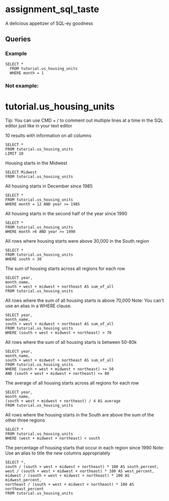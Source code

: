 # assignment_sql_taste
A delicious appetizer of SQL-ey goodness


## Queries

### Example

```
SELECT *
  FROM tutorial.us_housing_units
  WHERE month = 1
```

### Not example:

# tutorial.us_housing_units

Tip: You can use CMD + / to comment out multiple lines at a time in the SQL editor just like in your text editor

10 results with information on all columns
```
SELECT *
FROM tutorial.us_housing_units
LIMIT 10
```
Housing starts in the Midwest
```
SELECT Midwest
FROM tutorial.us_housing_units
```
All housing starts in December since 1985
```
SELECT *
FROM tutorial.us_housing_units
WHERE month = 12 AND year >= 1985
```
All housing starts in the second half of the year since 1990
```
SELECT *
FROM tutorial.us_housing_units
WHERE month >6 AND year >= 1990
```
All rows where housing starts were above 30,000 in the South region
```
SELECT *
FROM tutorial.us_housing_units
WHERE south > 30
```
The sum of housing starts across all regions for each row
```
SELECT year,
month_name,
south + west + midwest + northeast AS sum_of_all
FROM tutorial.us_housing_units
```
All rows where the sum of all housing starts is above 70,000 Note: You can't use an alias in a WHERE clause.
```
SELECT year,
month_name,
south + west + midwest + northeast AS sum_of_all
FROM tutorial.us_housing_units
WHERE (south + west + midwest + northeast) > 70
```
All rows where the sum of all housing starts is between 50-80k
```
SELECT year,
month_name,
south + west + midwest + northeast AS sum_of_all
FROM tutorial.us_housing_units
WHERE (south + west + midwest + northeast) >= 50
AND (south + west + midwest + northeast) <= 80
```
The average of all housing starts across all regions for each row
```
SELECT year,
month_name,
(south + west + midwest + northeast) / 4 AS average
FROM tutorial.us_housing_units
```
All rows where the housing starts in the South are above the sum of the other three regions
```
SELECT *
FROM tutorial.us_housing_units
WHERE (west + midwest + northeast) < south
```
The percentage of housing starts that occur in each region since 1990 Note: Use an alias to title the new columns appropriately
```
SELECT *,
south / (south + west + midwest + northeast) * 100 AS south_percent,
west / (south + west + midwest + northeast) * 100 AS west_percent,
midwest / (south + west + midwest + northeast) * 100 AS midwest_percent,
northeast / (south + west + midwest + northeast) * 100 AS northeast_percent
FROM tutorial.us_housing_units
```
